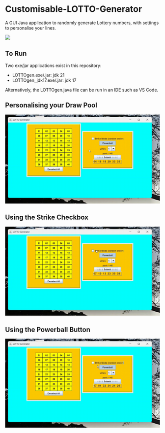 # Customisable-LOTTO-Generator
A GUI Java application to randomly generate Lottery numbers, with settings to personalise your lines.

<img src="README_gifs/SubmitButton.gif" width="750" />
          

## To Run
Two exe/jar applications exist in this repository:
- LOTTOgen.exe/.jar: jdk 21
- LOTTOgen_jdk17.exe/.jar: jdk 17

Alternatively, the LOTTOgen.java file can be run in an IDE such as VS Code.

## Personalising your Draw Pool

<img src="README_gifs/PersonalisingDrawPool.gif" width="750" />

## Using the Strike Checkbox

<img src="README_gifs/StrikeButton.gif" width="750" />

## Using the Powerball Button

<img src="README_gifs/PowerballButton.gif" width="750" />
